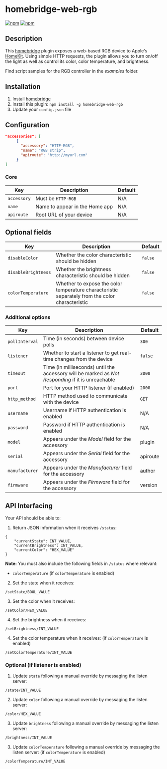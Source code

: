 # homebridge-web-rgb

[![npm](https://img.shields.io/npm/v/homebridge-web-rgb.svg)](https://www.npmjs.com/package/homebridge-web-rgb) [![npm](https://img.shields.io/npm/dt/homebridge-web-rgb.svg)](https://www.npmjs.com/package/homebridge-web-rgb)

## Description

This [homebridge](https://github.com/nfarina/homebridge) plugin exposes a web-based RGB device to Apple's [HomeKit](http://www.apple.com/ios/home/). Using simple HTTP requests, the plugin allows you to turn on/off the light as well as control its color, color temperature, and brightness.

Find script samples for the RGB controller in the _examples_ folder.

## Installation

1. Install [homebridge](https://github.com/nfarina/homebridge#installation-details)
2. Install this plugin: `npm install -g homebridge-web-rgb`
3. Update your `config.json` file

## Configuration

```json
"accessories": [
     {
       "accessory": "HTTP-RGB",
       "name": "RGB strip",
       "apiroute": "http://myurl.com"
     }
]
```

### Core
| Key | Description | Default |
| --- | --- | --- |
| `accessory` | Must be `HTTP-RGB` | N/A |
| `name` | Name to appear in the Home app | N/A |
| `apiroute` | Root URL of your device | N/A |

## Optional fields
| Key | Description | Default |
| --- | --- | --- |
| `disableColor` | Whether the color characteristic should be hidden | `false` |
| `disableBrightness` | Whether the brightness characteristic should be hidden | `false` |
| `colorTemperature` | Whether to expose the color temperature characteristic separately from the color characteristic | `false` |

### Additional options
| Key | Description | Default |
| --- | --- | --- |
| `pollInterval` | Time (in seconds) between device polls | `300` |
| `listener` | Whether to start a listener to get real-time changes from the device | `false` |
| `timeout` | Time (in milliseconds) until the accessory will be marked as _Not Responding_ if it is unreachable | `3000` |
| `port` | Port for your HTTP listener (if enabled) | `2000` |
| `http_method` | HTTP method used to communicate with the device | `GET` |
| `username` | Username if HTTP authentication is enabled | N/A |
| `password` | Password if HTTP authentication is enabled | N/A |
| `model` | Appears under the _Model_ field for the accessory | plugin |
| `serial` | Appears under the _Serial_ field for the accessory | apiroute |
| `manufacturer` | Appears under the _Manufacturer_ field for the accessory | author |
| `firmware` | Appears under the _Firmware_ field for the accessory | version |

## API Interfacing

Your API should be able to:

1. Return JSON information when it receives `/status`:
```
{
    "currentState": INT_VALUE,
    "currentBrightness": INT_VALUE,
    "currentColor": "HEX_VALUE"
}
```

**Note:** You must also include the following fields in `/status` where relevant:

- `colorTemperature` (if `colorTemperature` is enabled)

2. Set the state when it receives:
```
/setState/BOOL_VALUE
```

3. Set the color when it receives:
```
/setColor/HEX_VALUE
```

4. Set the brightness when it receives:
```
/setBrightness/INT_VALUE
```

4. Set the color temperature when it receives: (if `colorTemperature` is enabled)
```
/setColorTemperature/INT_VALUE
```

### Optional (if listener is enabled)

1. Update `state` following a manual override by messaging the listen server:
```
/state/INT_VALUE
```

2. Update `color` following a manual override by messaging the listen server:
```
/color/HEX_VALUE
```

3. Update `brightness` following a manual override by messaging the listen server:
```
/brightness/INT_VALUE
```

3. Update `colorTemperature` following a manual override by messaging the listen server: (if `colorTemperature` is enabled)
```
/colorTemperature/INT_VALUE
```
